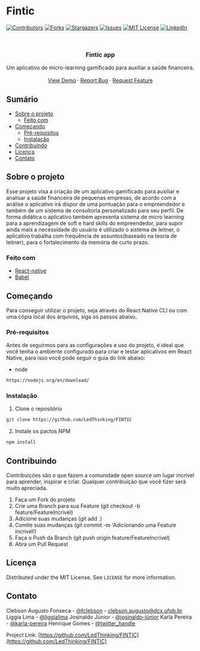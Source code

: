# Fintic

[![Contributors][contributors-shield]][contributors-url]
[![Forks][forks-shield]][forks-url]
[![Stargazers][stars-shield]][stars-url]
[![Issues][issues-shield]][issues-url]
[![MIT License][license-shield]][license-url]
[![LinkedIn][linkedin-shield]][linkedin-url]

<!-- PROJECT LOGO -->
<br />
<p align="center">

  <h3 align="center">Fintic app</h3>
  <p align="center">
    Um aplicativo de micro-learning gamificado para auxiliar a saúde financeira.
    <br />
    <br />
    <a href="https://github.com/LedThinking/FINTIC">View Demo</a>
    ·
    <a href="https://github.com/LedThinking/FINTIC/issues">Report Bug</a>
    ·
    <a href="https://github.com/LedThinking/FINTIC/issues">Request Feature</a>
  </p>
</p>

<!-- TABLE OF CONTENTS -->
## Sumário

* [Sobre o projeto](#sobre-o-projeto)
  * [Feito com](#Feito-com)
* [Começando](#Começando)
  * [Pré-requisitos](#Pré-requisitos)
  * [Instalação](#Instalação)
* [Contribuindo](#Contribuindo)
* [Licença](#Licença)
* [Contato](#Contato)

<!-- ABOUT THE PROJECT -->
## Sobre o projeto

Esse projeto visa a criação de um aplicativo gamificado para auxiliar e analisar a saúde financeira de pequenas empresas, de acordo com a análise o aplicativo irá dispor de uma pontuação para o empreendedor e também de um sistema de consultoria personalizado para seu perfil. De forma didática o aplicativo também apresenta sistema de micro learning para a aprendizagem de soft e hard skills do empreendedor, para suprir ainda mais a necessidade do usuário é utilizado o sistema de leitner, o aplicativo trabalha com frequência de assuntos(baseado na teoria de leitner),  para o fortalecimento da memória de curto prazo. 

### Feito com

* [React-native](https://reactnative.dev/)
* [Babel](https://babeljs.io/)
<!-- GETTING STARTED -->
## Começando

Para conseguir utilizar o projeto, seja através do React Native CLI ou com uma cópia local dos arquivos, siga os passos abaixo.

### Pré-requisitos

Antes de seguirmos para as configurações e uso do projeto, é ideal que você tenha o ambiente configurado para criar e testar aplicativos em React Native, para isso você pode seguir o guia do link abaixo:
* node
```sh
https://nodejs.org/en/download/
```

### Instalação

1. Clone o repositório
```sh
git clone https://github.com/LedThinking/FINTIC
```
2. Instale os pactos NPM
```sh
npm install
```

<!-- CONTRIBUTING -->
## Contribuindo

Contribuições são o que fazem a comunidade open source um lugar incrível para aprender, inspirar e criar. Qualquer contribuição que você fizer será muito apreciada.

1. Faça um Fork do projeto
2. Crie uma Branch para sua Feature (git checkout -b feature/FeatureIncrivel)
3. Adicione suas mudanças (git add .)
4. Comite suas mudanças (git commit -m 'Adicionando uma Feature incrível!)
5. Faça o Push da Branch (git push origin feature/FeatureIncrivel)
6. Abra um Pull Request

<!-- LICENSE -->
## Licença

Distributed under the MIT License. See `LICENSE` for more information.

<!-- CONTACT -->
## Contato

Clebson Augusto Fonseca - [@fclebson](https://www.linkedin.com/in/fclebson/) - clebson.augusto@dcx.ufpb.br
Liggia Lima - [@liggialima](https://www.linkedin.com/in/liggialima/)
Josinaldo Júnior - [@josinaldo-júnior](https://www.linkedin.com/in/josinaldo-júnior/)
Karla Pereira - [@karla-pereira](https://www.linkedin.com/in/karla-pereira/)
Henrique Gomes - [@twitter_handle](https://www.linkedin.com/in/henriquegomess/)

Project Link: [https://github.com/LedThinking/FINTIC](https://github.com/LedThinking/FINTIC)

<!-- MARKDOWN LINKS & IMAGES -->
<!-- https://www.markdownguide.org/basic-syntax/#reference-style-links -->
[contributors-shield]: https://img.shields.io/github/contributors/github_username/repo.svg?style=flat-square
[contributors-url]: https://github.com/github_username/repo/graphs/contributors
[forks-shield]: https://img.shields.io/github/forks/github_username/repo.svg?style=flat-square
[forks-url]: https://github.com/github_username/repo/network/members
[stars-shield]: https://img.shields.io/github/stars/github_username/repo.svg?style=flat-square
[stars-url]: https://github.com/github_username/repo/stargazers
[issues-shield]: https://img.shields.io/github/issues/github_username/repo.svg?style=flat-square
[issues-url]: https://github.com/github_username/repo/issues
[license-shield]: https://img.shields.io/github/license/github_username/repo.svg?style=flat-square
[license-url]: https://github.com/github_username/repo/blob/master/LICENSE.txt
[linkedin-shield]: https://img.shields.io/badge/-LinkedIn-black.svg?style=flat-square&logo=linkedin&colorB=555
[linkedin-url]: https://linkedin.com/in/github_username
[product-screenshot]: images/screenshot.png
